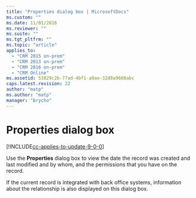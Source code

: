 ```yaml
---
title: "Properties dialog box | MicrosoftDocs"
ms.custom: ""
ms.date: 11/01/2016
ms.reviewer: ""
ms.suite: ""
ms.tgt_pltfrm: ""
ms.topic: "article"
applies_to: 
  - "CRM 2015 on-prem"
  - "CRM 2013 on-prem"
  - "CRM 2016 on-prem"
  - "CRM Online"
ms.assetid: 53829c2b-77ad-4bf1-a9ae-32d8a9660abc
caps.latest.revision: 22
author: "matp"
ms.author: "matp"
manager: "brycho"
---
```

# Properties dialog box

[!INCLUDE[cc-applies-to-update-9-0-0](../includes/cc_applies_to_update_9_0_0.md)]

Use the **Properties** dialog box to view the date the record was created and last modified and by whom, and the permissions that you have on the record.  
  
 If the current record is integrated with back office systems, information about the relationship is also displayed on this dialog box.
